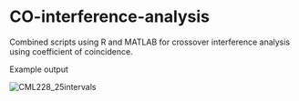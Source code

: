 # CO-interference-analysis
Combined scripts using R and MATLAB for crossover interference analysis using coefficient of coincidence. 


Example output

![CML228_25intervals](https://github.com/GwonjinLee/CO-interference-analysis/assets/78930951/9ef6146b-c366-46ff-a28a-8e980bca1751)
